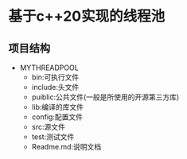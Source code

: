 # 基于c++20实现的线程池

## 项目结构

- MYTHREADPOOL
  - bin:可执行文件
  - include:头文件
  - puiblic:公共文件(一般是所使用的开源第三方库)
  - lib:编译的库文件
  - config:配置文件
  - src:源文件
  - test:测试文件
  - Readme.md:说明文档


